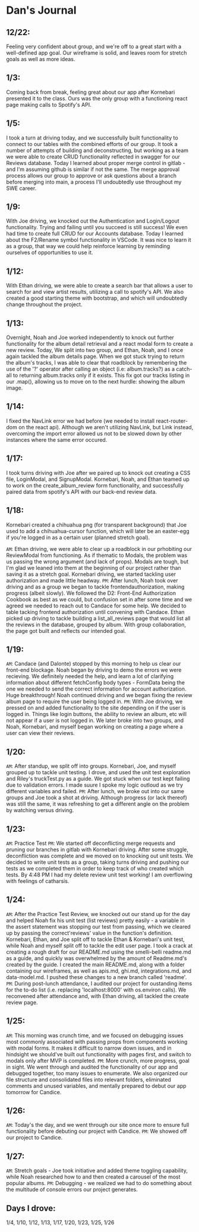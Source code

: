 # Dan's Journal

## 12/22:

Feeling very confident about group, and we're off to a great start with a well-defined app goal. Our wireframe is solid, and leaves room for stretch goals as well as more ideas.

## 1/3:

Coming back from break, feeling great about our app after Kornebari presented it to the class. Ours was the only group with a functioning react page making calls to Spotify's API.

## 1/5:

I took a turn at driving today, and we successfully built functionality to connect to our tables with the combined efforts of our group.
It took a number of attempts of building and deconstructing, but working as a team we were able to create CRUD functionality reflected in swagger for our Reviews database.
Today I learned about proper merge control in gitlab - and I'm assuming github is similar if not the same. The merge approval process allows our group to approve or ask questions about a branch before merging into main, a process I'll undoubtedly use throughout my SWE career.

## 1/9:

With Joe driving, we knocked out the Authentication and Login/Logout functionality.
Trying and failing until you succeed is still success! We even had time to create full CRUD for our Accounts database.
Today I learned about the F2/Rename symbol functionality in VSCode. It was nice to learn it as a group, that way we could help reinforce learning by reminding ourselves of opportunities to use it.

## 1/12:

With Ethan driving, we were able to create a search bar that allows a user to search for and view artist results, utilizing a call to spotify's API.
We also created a good starting theme with bootstrap, and which will undoubtedly change throughout the project.

## 1/13:

Overnight, Noah and Joe worked independently to knock out further functionality for the album detail retrieval and a react modal form to create a new review.
Today, We split into two group, and Ethan, Noah, and I once again tackled the album details page. When we got stuck trying to return the album's tracks, I was able to clear that roadblock by remembering the use of the '?' operator after calling an object (i.e: album.tracks?) as a catch-all to returning album.tracks only if it exists. This fix got our tracks listing in our .map(), allowing us to move on to the next hurdle: showing the album image.

## 1/14:

I fixed the NavLink error we had before (we needed to install react-router-dom on the react api). Although we aren't utilizing NavLink, but Link instead, overcoming the import error allowed us not to be slowed down by other instances where the same error occured.

## 1/17:

I took turns driving with Joe after we paired up to knock out creating a CSS file, LoginModal, and SignupModal. Kornebari, Noah, and Ethan teamed up to work on the create_album_review form functionality, and successfully paired data from spotify's API with our back-end review data.

## 1/18:

Kornebari created a chihuahua png (for transparent background) that Joe used to add a chihuahua-cursor function, which will later be an easter-egg if you're logged in as a certain user (planned stretch goal).

`AM`: Ethan driving, we were able to clear up a roadblock in our prhobiting our ReviewModal from functioning. As if thematic to Modals, the problem was us passing the wrong argument (and lack of props). Modals are tough, but I'm glad we leaned into them at the beginning of our project rather than saving it as a stretch goal.
Kornebari driving, we started tackling user authorization and made little headway.
`PM`: After lunch, Noah took over driving and as a group we began to tackle frontendauthorization, making progress (albeit slowly). We followed the D2: Front-End Authorization Cookbook as best as we could, but confusion set in after some time and we agreed we needed to reach out to Candace for some help. We decided to table tacking frontend authorization until convening with Candace.
Ethan picked up driving to tackle building a list_all_reviews page that would list all the reviews in the database, grouped by album. With group collaboration, the page got built and reflects our intended goal.

## 1/19:

`AM`: Candace (and Dalonte) stopped by this morning to help us clear our front-end blockage. Noah began by driving to demo the errors we were recieving. We definitely needed the help, and learn a lot of clarifying information about different fetchConfig body types - FormData being the one we needed to send the correct information for account authorization. Huge breakthrough! Noah continued driving and we began fixing the review album page to require the user being logged in.
`PM`: With Joe driving, we pressed on and added functionality to the site depending on if the user is logged in. Things like login buttons, the ability to review an album, etc will not appear if a user is not logged in.
We later broke into two groups, and Noah, Kornebari, and myself began working on creating a page where a user can view their reviews.

## 1/20:

`AM`: After standup, we split off into groups. Kornebari, Joe, and myself grouped up to tackle unit testing. I drove, and used the unit test exploration and Riley's truckTest.py as a guide. We got stuck when our test kept failing due to validation errors. I made suure I spoke my logic outloud as we try different variables and failed.
`PM`: After lunch, we broke out into our same groups and Joe took a shot at driving. Although progress (or lack thereof) was still the same, it was refreshing to get a different angle on the problem by watching versus driving.

## 1/23:

`AM`: Practice Test
`PM`: We started off deconflicting merge requests and pruning our branches in gitlab with Kornebari driving. After some struggle, deconfliction was complete and we moved on to knocking out unit tests. We decided to write unit tests as a group, taking turns driving and pushing our tests as we completed them in order to keep track of who created which tests. By 4:48 PM I had my delete review unit test working! I am overflowing with feelings of catharsis.

## 1/24:

`AM`: After the Practice Test Review, we knocked out our stand up for the day and helped Noah fix his unit test (list reviews) pretty easily - a variable in the assert statement was stopping our test from passing, which we cleared up by passing the correct'reviews' value in the function's definition. Kornebari, Ethan, and Joe split off to tackle Ethan & Kornebari's unit test, while Noah and myself split off to tackle the edit user page.
I took a crack at creating a rough draft for our README.md using the smelli-belli readme.md as a guide, and quickly was overwhelmed by the amount of Readme.md's created by the guide. I created the main README.md, along with a folder containing our wireframes, as well as apis.md, ghi.md, integrations.md, and data-model.md. I pushed these changes to a new branch called 'readme'.
`PM`: During post-lunch attendance, I audited our project for oustanding items for the to-do list (i.e. replacing 'localhost:8000' with os.environ calls). We reconvened after attendance and, with Ethan driving, all tackled the create review page.

## 1/25:

`AM`: This morning was crunch time, and we focused on debugging issues most commonly associated with passing props from components working with modal forms. It makes it difficult to narrow down issues, and in hindsight we should've built out functionality with pages first, and switch to modals only after MVP is completed.
`PM`: More crunch, more progress, goal in sight. We went through and audited the functionality of our app and debugged together, too many issues to enumerate. We also organized our file structure and consolidated files into relevant folders, eliminated comments and unused variables, and mentally prepared to debut our app tomorrow for Candice.

## 1/26:

`AM`: Today's the day, and we went through our site once more to ensure full functionality before debuting our project with Candice.
`PM`: We showed off our project to Candice.

## 1/27:

`AM`: Stretch goals - Joe took initiative and added theme toggling capability, while Noah researched how to and then created a carousel of the most popular albums.
`PM`: Debugging - we realized we had to do something about the multitude of console errors our project generates.

## Days I drove:

1/4, 1/10, 1/12, 1/13, 1/17, 1/20, 1/23, 1/25, 1/26
